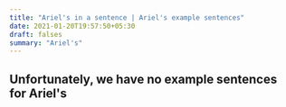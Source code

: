 ```yaml
---
title: "Ariel's in a sentence | Ariel's example sentences"
date: 2021-01-20T19:57:50+05:30
draft: falses
summary: "Ariel's"
---
```

## Unfortunately, we have no example sentences for Ariel's                 
